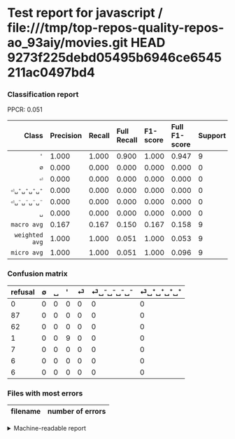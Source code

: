 # Test report for javascript / file:///tmp/top-repos-quality-repos-ao_93aiy/movies.git HEAD 9273f225debd05495b6946ce6545211ac0497bd4

### Classification report

PPCR: 0.051

| Class | Precision | Recall | Full Recall | F1-score | Full F1-score | Support | Full Support | PPCR |
|------:|:----------|:-------|:------------|:---------|:---------|:--------|:-------------|:-----|
| `'` | 1.000| 1.000| 0.900| 1.000| 0.947| 9| 10| 0.900 |
| `∅` | 0.000| 0.000| 0.000| 0.000| 0.000| 0| 87| 0.000 |
| `⏎` | 0.000| 0.000| 0.000| 0.000| 0.000| 0| 7| 0.000 |
| `⏎␣⁺␣⁺␣⁺␣⁺` | 0.000| 0.000| 0.000| 0.000| 0.000| 0| 6| 0.000 |
| `⏎␣⁻␣⁻␣⁻␣⁻` | 0.000| 0.000| 0.000| 0.000| 0.000| 0| 6| 0.000 |
| `␣` | 0.000| 0.000| 0.000| 0.000| 0.000| 0| 62| 0.000 |
| `macro avg` | 0.167| 0.167| 0.150| 0.167| 0.158| 9| 178| 0.051 |
| `weighted avg` | 1.000| 1.000| 0.051| 1.000| 0.053| 9| 178| 0.051 |
| `micro avg` | 1.000| 1.000| 0.051| 1.000| 0.096| 9| 178| 0.051 |

### Confusion matrix

|refusal|  ∅| ␣| '| ⏎| ⏎␣⁻␣⁻␣⁻␣⁻| ⏎␣⁺␣⁺␣⁺␣⁺| 
|:---|:---|:---|:---|:---|:---|:---|
|0 |0 |0 |0 |0 |0 |0 |
|87 |0 |0 |0 |0 |0 |0 |
|62 |0 |0 |0 |0 |0 |0 |
|1 |0 |0 |9 |0 |0 |0 |
|7 |0 |0 |0 |0 |0 |0 |
|6 |0 |0 |0 |0 |0 |0 |
|6 |0 |0 |0 |0 |0 |0 |

### Files with most errors

| filename | number of errors|
|:----:|:-----|

<details>
    <summary>Machine-readable report</summary>
```json
{
  "cl_report": {"\u0027": {"f1-score": 1.0, "precision": 1.0, "recall": 1.0, "support": 9}, "macro avg": {"f1-score": 0.16666666666666666, "precision": 0.16666666666666666, "recall": 0.16666666666666666, "support": 9}, "micro avg": {"f1-score": 1.0, "precision": 1.0, "recall": 1.0, "support": 9}, "weighted avg": {"f1-score": 1.0, "precision": 1.0, "recall": 1.0, "support": 9}, "\u2205": {"f1-score": 0.0, "precision": 0.0, "recall": 0.0, "support": 0}, "\u23ce": {"f1-score": 0.0, "precision": 0.0, "recall": 0.0, "support": 0}, "\u23ce\u2423\u207a\u2423\u207a\u2423\u207a\u2423\u207a": {"f1-score": 0.0, "precision": 0.0, "recall": 0.0, "support": 0}, "\u23ce\u2423\u207b\u2423\u207b\u2423\u207b\u2423\u207b": {"f1-score": 0.0, "precision": 0.0, "recall": 0.0, "support": 0}, "\u2423": {"f1-score": 0.0, "precision": 0.0, "recall": 0.0, "support": 0}},
  "cl_report_full": {"\u0027": {"f1-score": 0.9473684210526316, "precision": 1.0, "recall": 0.9, "support": 10}, "macro avg": {"f1-score": 0.15789473684210528, "precision": 0.16666666666666666, "recall": 0.15, "support": 178}, "micro avg": {"f1-score": 0.0962566844919786, "precision": 1.0, "recall": 0.05056179775280899, "support": 178}, "weighted avg": {"f1-score": 0.05322294500295684, "precision": 0.056179775280898875, "recall": 0.05056179775280899, "support": 178}, "\u2205": {"f1-score": 0.0, "precision": 0.0, "recall": 0.0, "support": 87}, "\u23ce": {"f1-score": 0.0, "precision": 0.0, "recall": 0.0, "support": 7}, "\u23ce\u2423\u207a\u2423\u207a\u2423\u207a\u2423\u207a": {"f1-score": 0.0, "precision": 0.0, "recall": 0.0, "support": 6}, "\u23ce\u2423\u207b\u2423\u207b\u2423\u207b\u2423\u207b": {"f1-score": 0.0, "precision": 0.0, "recall": 0.0, "support": 6}, "\u2423": {"f1-score": 0.0, "precision": 0.0, "recall": 0.0, "support": 62}},
  "ppcr": 0.05056179775280899
}
```
</details>
